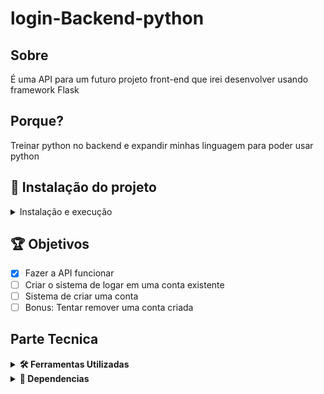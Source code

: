 # login-Backend-python

## Sobre
É uma API para um futuro projeto front-end que irei desenvolver usando framework Flask

## Porque?
Treinar python no backend e expandir minhas linguagem para poder usar python

## 🚀 Instalação do projeto
<details>
  <summary>Instalação e execução</summary>
  
  #### 1 - Clone o repositório
  - Use o comando ```git clone git@github.com:JoaoVMarques/login-backend.git```
  - Entre na pasta ```cd login-backend```

  #### 2 - Criar o ambiente virtual
  - Inicie o ambiente virtual ```python3 -m venv .venv && source .venv/bin/activate```
  
  #### 3 - Instalar as dependencias
  - Para instalar as dependencias ```python3 -m pip install -r dev-requirements.txt```
  
  ### 4 - Iniciar o servidor
  - Para iniciar o servidor ```python3 -m login_backend```

</details>

## 🏆 Objetivos
- [x] Fazer a API funcionar
- [ ] Criar o sistema de logar em uma conta existente
- [ ] Sistema de criar uma conta
- [ ] Bonus: Tentar remover uma conta criada

## Parte Tecnica
<details>
  <summary><strong>🛠️ Ferramentas Utilizadas</strong></summary><br />

  - [Python](https://www.python.org/) Montar o projeto
  - [VsCode](https://code.visualstudio.com/) Editor de codigo fonte
</details>

<details>
  <summary><strong>🧰 Dependencias</strong></summary><br />
  
  - Todas as dependencias estão dentro de ```dev-requirements.txt```
  - [Flask](https://flask.palletsprojects.com/en/2.2.x/) Framework para o servidor 
  - [SQLAlchemy](https://www.sqlalchemy.org/) ORM
  - [Flake8](https://flake8.pycqa.org/en/latest/) Linter
  - [Pytest](https://docs.pytest.org/en/7.2.x/) Testes
  - [Pytest-cov](https://pytest-cov.readthedocs.io/en/latest/) Porcentagem de testes
  
</details>
